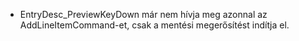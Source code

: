 - EntryDesc_PreviewKeyDown már nem hívja meg azonnal az AddLineItemCommand-et, csak a mentési megerősítést indítja el.
